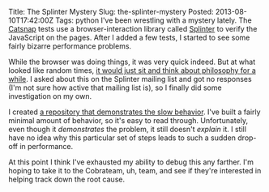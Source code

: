 Title: The Splinter Mystery
Slug: the-splinter-mystery
Posted: 2013-08-10T17:42:00Z
Tags:
    python
I've been wrestling with a mystery lately. The [Catsnap](https://github.com/AndrewLorente/catsnap) tests use a browser-interaction library called [Splinter](http://splinter.cobrateam.info/) to verify the JavaScript on the pages. After I added a few tests, I started to see some fairly bizarre performance problems.

While the browser was doing things, it was very quick indeed. But at what looked like random times, [it would just sit and think about philosophy for a while](http://screencast.com/t/MpEpfe5mm). I asked about this on the Splinter mailing list and got no responses (I'm not sure how active that mailing list is), so I finally did some investigation on my own.

I created [a repository that demonstrates the slow behavior](https://github.com/AndrewLorente/slow_splinter_demo). I've built a fairly minimal amount of behavior, so it's easy to read through. Unfortunately, even though it _demonstrates_ the problem, it still doesn't _explain_ it. I still have no idea why this particular set of steps leads to such a sudden drop-off in performance.

At this point I think I've exhausted my ability to debug this any farther. I'm hoping to take it to the Cobrateam, uh, team, and see if they're interested in helping track down the root cause.
